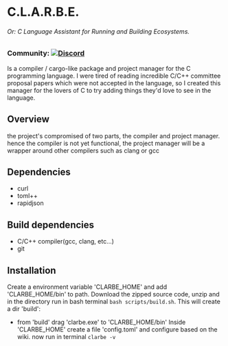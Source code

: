# C.L.A.R.B.E.
###### Or: C Language Assistant for Running and Building Ecosystems.

### Community: <a href="https://discord.gg/Twhv4KU3qf"><img alt="Discord" src="https://img.shields.io/discord/1326716525461245962"></a>

Is a compiler / cargo-like package and project manager for the C programming language.
I were tired of reading incredible C/C++ committee proposal papers which were not accepted in the language, so I created this manager for the lovers of C to try adding things they'd love to see in the language.

## Overview

the project's compromised of two parts, the compiler and project manager.
hence the compiler is not yet functional, the project manager will be a wrapper around other compilers such as clang or gcc

## Dependencies
 - curl
 - toml++
 - rapidjson

## Build dependencies
 - C/C++ compiler(gcc, clang, etc...)
 - git

## Installation
Create a environment variable 'CLARBE_HOME' and add 'CLARBE_HOME/bin' to path.
Download the zipped source code, unzip and in the directory run in bash terminal ```bash scripts/build.sh```.
This will create a dir 'build':
 - from 'build' drag 'clarbe.exe' to 'CLARBE_HOME/bin'
Inside 'CLARBE_HOME' create a file 'config.toml' and configure based on the wiki.
now run in terminal ```clarbe -v```
